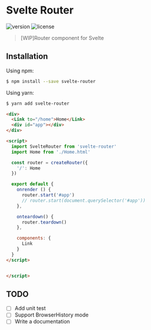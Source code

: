 # Svelte Router
![version](https://img.shields.io/npm/v/svelte-router.svg)
![license](https://img.shields.io/github/license/mashape/apistatus.svg)

> [WIP]Router component for Svelte

## Installation
Using npm:
```bash
$ npm install --save svelte-router
```

Using yarn:
```bash
$ yarn add svelte-router
```

```html
<div>
  <Link to="/home">Home</Link>
  <div id="app"></div>
</div>

<script>
  import SvelteRouter from 'svelte-router'
  import Home from './Home.html'

  const router = createRouter({
    '/': Home
  })

  export default {
    onrender () {
      router.start('#app')
      // router.start(document.querySelector('#app'))
    },

    onteardown() {
      router.teardown()
    },

    components: {
      Link
    }
  }
</script>


</script>
```

## TODO
- [ ] Add unit test
- [ ] Support BrowserHistory mode
- [ ] Write a documentation
